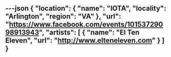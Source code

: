 ---json
{
  "location": {
    "name": "IOTA",
    "locality": "Arlington",
    "region": "VA"
  },
  "url": "https://www.facebook.com/events/10153729098913943",
  "artists": [
    {
      "name": "El Ten Eleven",
      "url": "http://www.elteneleven.com"
    }
  ]
}
---
